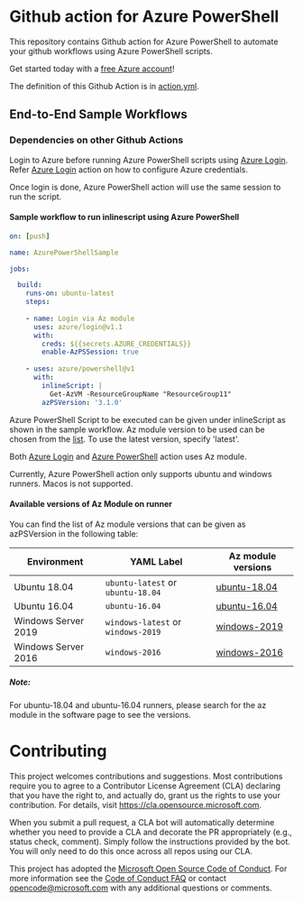 # Github action for Azure PowerShell
This repository contains Github action for Azure PowerShell to automate your github workflows using Azure PowerShell scripts.

Get started today with a [free Azure account](https://azure.com/free/open-source)!

The definition of this Github Action is in [action.yml](https://github.com/azure/powershell/blob/master/action.yml).

## End-to-End Sample Workflows

### Dependencies on other Github Actions

Login to Azure before running Azure PowerShell scripts using [Azure Login](https://github.com/Azure/login). Refer [Azure Login](https://github.com/Azure/login#configure-azure-credentials) action on how to configure Azure credentials.

Once login is done, Azure PowerShell action will use the same session to run the script. 

#### Sample workflow to run inlinescript using Azure PowerShell
```yaml
on: [push]

name: AzurePowerShellSample

jobs:

  build:
    runs-on: ubuntu-latest
    steps:
    
    - name: Login via Az module
      uses: azure/login@v1.1
      with:
        creds: ${{secrets.AZURE_CREDENTIALS}}
        enable-AzPSSession: true 
        
    - uses: azure/powershell@v1
      with:
        inlineScript: |
          Get-AzVM -ResourceGroupName "ResourceGroup11"
        azPSVersion: '3.1.0'
```
Azure PowerShell Script to be executed can be given under inlineScript as shown in the sample workflow. Az module version to be used can be chosen from the [list](https://docs.microsoft.com/en-us/azure/devops/pipelines/tasks/deploy/azure-powershell?view=azure-devops#error-could-not-find-the-modules--with-version--if-the-module-was-recently-installed-retry-after-restarting-the-azure-pipelines-task-agent). To use the latest version, specify 'latest'.

Both [Azure Login](https://github.com/Azure/login) and [Azure PowerShell](https://github.com/azure/powershell) action uses Az module.

Currently, Azure PowerShell action only supports ubuntu and windows runners. Macos is not supported. 

#### Available versions of Az Module on runner

You can find the list of Az module versions that can be given as azPSVersion in the following table:

| Environment | YAML Label | Az module versions
| --------------------|---------------------|--------------------
| Ubuntu 18.04 | `ubuntu-latest` or `ubuntu-18.04` | [ubuntu-18.04](https://github.com/actions/virtual-environments/blob/master/images/linux/Ubuntu1804-README.md)
| Ubuntu 16.04 | `ubuntu-16.04` | [ubuntu-16.04](https://github.com/actions/virtual-environments/blob/master/images/linux/Ubuntu1604-README.md)
| Windows Server 2019 | `windows-latest` or `windows-2019` | [windows-2019](https://github.com/actions/virtual-environments/blob/master/images/win/Windows2019-Readme.md#az-powershell-module)
| Windows Server 2016 | `windows-2016` | [windows-2016](https://github.com/actions/virtual-environments/blob/master/images/win/Windows2016-Readme.md#az-powershell-module)

##### Note:
For ubuntu-18.04 and ubuntu-16.04 runners, please search for the az module in the software page to see the versions.

# Contributing

This project welcomes contributions and suggestions.  Most contributions require you to agree to a
Contributor License Agreement (CLA) declaring that you have the right to, and actually do, grant us
the rights to use your contribution. For details, visit https://cla.opensource.microsoft.com.

When you submit a pull request, a CLA bot will automatically determine whether you need to provide
a CLA and decorate the PR appropriately (e.g., status check, comment). Simply follow the instructions
provided by the bot. You will only need to do this once across all repos using our CLA.

This project has adopted the [Microsoft Open Source Code of Conduct](https://opensource.microsoft.com/codeofconduct/).
For more information see the [Code of Conduct FAQ](https://opensource.microsoft.com/codeofconduct/faq/) or
contact [opencode@microsoft.com](mailto:opencode@microsoft.com) with any additional questions or comments.
